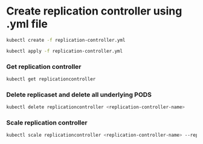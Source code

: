 # Create replication controller using .yml file

```bash
kubectl create -f replication-controller.yml
```

```bash
kubectl apply -f replication-controller.yml
```

### Get replication controller

```bash
kubectl get replicationcontroller
```

### Delete replicaset and delete all underlying PODS

```bash
kubectl delete replicationcontroller <replication-controller-name>
```

### Scale replication controller

```bash
kubectl scale replicationcontroller <replication-controller-name> --replicas=<number-of-replic